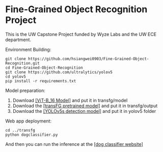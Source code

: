 # Fine-Grained Object Recognition Project

This is the UW Capstone Project funded by Wyze Labs and the UW ECE department.

Environment Building:
```
git clone https://github.com/hsiangwei0903/Fine-Grained-Object-Recognition.git
cd Fine-Grained-Object-Recognition
git clone https://github.com/ultralytics/yolov5
cd yolov5
pip install -r requirements.txt
```

Model preparation:
1. Download [[ViT-B_16 Model]](https://drive.google.com/drive/folders/12iHLSfN_zYDwWt2BmR4wwBfV83GUFeAG) and put it in transfg/model
2. Download the [[transFG pretrained model]](https://drive.google.com/drive/folders/1_fCMORZiUWMCpfdMzc-OLfFNaFYYwths) and put it in transfg/output
3. Download the [[YOLOv5s detection model]](https://drive.google.com/file/d/100EkA7zlxuQElRKkMBvCwjBdz1Qz1Hd4/view) and put it in yolov5 folder

Web app deployment:
```
cd ../transfg
python dogclassifier.py
```

And then you can run the inference at the [[dog classifier website]](https://dog-classifier-hsiangwei.anvil.app/)

